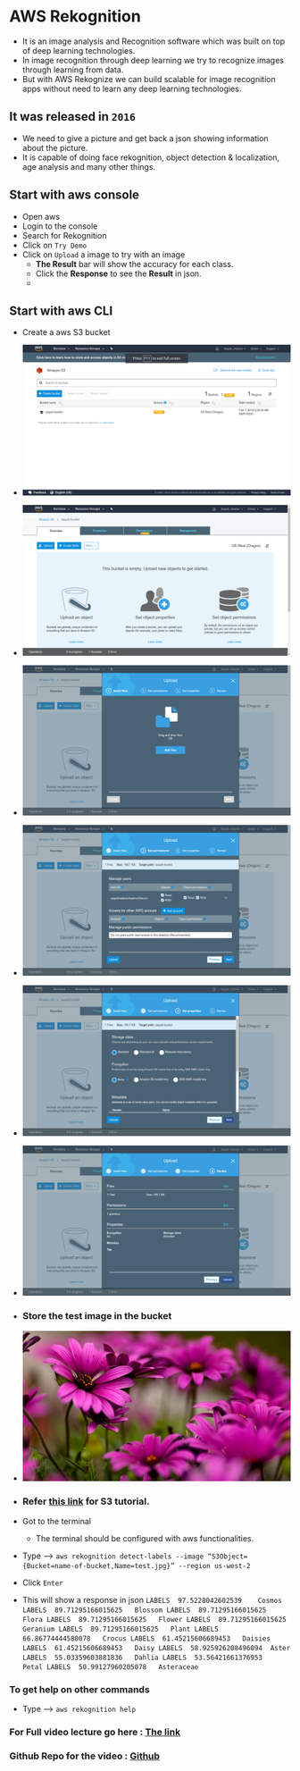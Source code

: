 
# AWS Rekognition

-  It is an image analysis and Recognition software which was built on top of deep learning technologies.
-  In image recognition through deep learning we try to recognize images through learning from data.
-  But with AWS Rekognize we can build scalable for image recognition apps without need to learn any deep learning technologies.

## It was released in ``2016``

- We need to give a picture and get back a json showing information about the picture.
- It is capable of doing face rekognition, object detection & localization, age analysis and many other things.

## Start with aws console
- Open aws
- Login to the console
- Search for Rekognition
- Click on ``Try Demo``
- Click on ``Upload`` a image to try with an image
    - **The Result** bar will show the accuracy for each class. 
    - Click the **Response** to see the **Result** in json.
    - 

## Start with aws CLI
- Create a aws S3 bucket
- ![alt text](images/Screenshot-from-2018-02-07-02-09-34.png)
- ![alt text](images/Screenshot-from-2018-02-07-02-16-14.png)
- ![alt text](images/Screenshot-from-2018-02-07-02-17-31.png)
- ![alt text](images/Screenshot-from-2018-02-07-02-17-51.png)
- ![alt text](images/Screenshot-from-2018-02-07-02-17-57.png)
- ![alt text](images/Screenshot-from-2018-02-07-02-18-01.png)

- ### Store the test image in the bucket
- ![alt text](images/4-flower-wallpaper.preview.jpg)


- ### Refer [this link](https://www.youtube.com/watch?v=v33Kl-Kx30o) for S3 tutorial.
- Got to the terminal
    - The terminal should be configured with aws functionalities.
- Type --> ``aws rekognition detect-labels --image “S3Object={Bucket=name-of-bucket,Name=test.jpg}” --region us-west-2``
- Click ``Enter``

- This will show a response in json
``
LABELS	97.5228042602539	Cosmos
LABELS	89.71295166015625	Blossom
LABELS	89.71295166015625	Flora
LABELS	89.71295166015625	Flower
LABELS	89.71295166015625	Geranium
LABELS	89.71295166015625	Plant
LABELS	66.86774444580078	Crocus
LABELS	61.45215606689453	Daisies
LABELS	61.45215606689453	Daisy
LABELS	58.925926208496094	Aster
LABELS	55.03359603881836	Dahlia
LABELS	53.56421661376953	Petal
LABELS	50.99127960205078	Asteraceae
``


### To get help on other commands
- Type --> ``aws rekognition help``

### For Full video lecture go here : [The link](https://www.youtube.com/watch?v=-2C6-cSB674)
### Github Repo for the video : [Github](https://www.youtube.com/redirect?redir_token=6nBLd3jFXKc-FPVHBnEwRs_reph8MTUxODAzNzgxOUAxNTE3OTUxNDE5&v=f4NIuLb2QkI&q=https%3A%2F%2Fgithub.com%2Fdrpventura%2FPythonRekognitionDemo&event=video_description)
